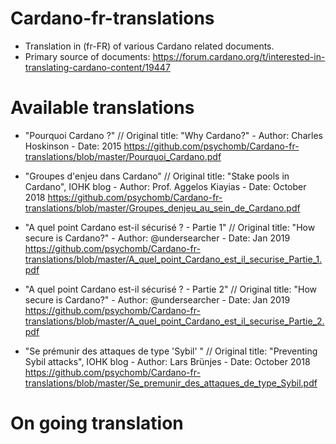 # Cardano-fr-translations

- Translation in (fr-FR) of various Cardano related documents. 
- Primary source of documents: https://forum.cardano.org/t/interested-in-translating-cardano-content/19447

# Available translations 
- "Pourquoi Cardano ?" // Original title: "Why Cardano?" - Author: Charles Hoskinson - Date: 2015
https://github.com/psychomb/Cardano-fr-translations/blob/master/Pourquoi_Cardano.pdf

- "Groupes d'enjeu dans Cardano" // Original title: "Stake pools in Cardano", IOHK blog - Author: Prof. Aggelos Kiayias - Date: October 2018
https://github.com/psychomb/Cardano-fr-translations/blob/master/Groupes_denjeu_au_sein_de_Cardano.pdf

- "A quel point Cardano est-il sécurisé ? - Partie 1" // Original title: "How secure is Cardano?" - Author: @undersearcher - Date: Jan 2019
https://github.com/psychomb/Cardano-fr-translations/blob/master/A_quel_point_Cardano_est_il_securise_Partie_1.pdf

- "A quel point Cardano est-il sécurisé ? - Partie 2" // Original title: "How secure is Cardano?" - Author: @undersearcher - Date: Jan 2019
https://github.com/psychomb/Cardano-fr-translations/blob/master/A_quel_point_Cardano_est_il_securise_Partie_2.pdf

- "Se prémunir des attaques de type 'Sybil' " // Original title: "Preventing Sybil attacks", IOHK blog - Author: Lars Brünjes - Date: October 2018
https://github.com/psychomb/Cardano-fr-translations/blob/master/Se_premunir_des_attaques_de_type_Sybil.pdf

# On going translation

